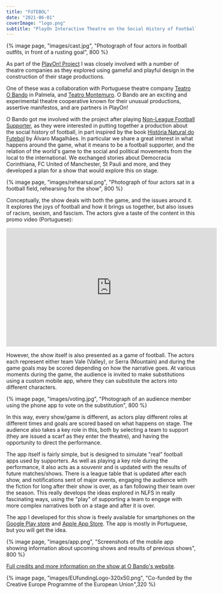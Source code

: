 ```yaml
---
title: "FUTEBOL"
date: "2021-06-01"
coverImage: "logo.png"
subtitle: "PlayOn Interactive Theatre on the Social History of Football"
---
```


{% image page, "images/cast.jpg", "Photograph of four actors in football outfits, in front of a rusting goal", 800 %}

As part of the [PlayOn! Project](/projects/play-on) I was closely involved with a number of theatre companies as they explored using gameful and playful design in the construction of their stage productions.

One of these was a collaboration with Portuguese theatre company [Teatro O Bando](https://obando.pt) in Palmela, and [Teatro Montemuro](https://teatromontemuro.com/). O Bando are an exciting and experimental theatre cooperative known for their unusual productions, assertive manifestos, and are partners in PlayOn!

O Bando got me involved with the project after playing [Non-League Football Supporter](/projects/non-league-football-supporter), as they were interested in putting together a production about the social history of football, in part inspired by the book [História Natural do Futebol](https://www.wook.pt/livro/historia-natural-do-futebol-alvaro-magalhaes/11236719) by Álvaro Magalhães. In particular we share a great interest in what happens around the game, what it means to be a football supporter, and the relation of the world's game to the social and political movements from the local to the international. We exchanged stories about Democracia Corinthiana, FC United of Manchester, St Pauli and more, and they developed a plan for a show that would explore this on stage.

{% image page, "images/rehearsal.png", "Photograph of four actors sat in a football field, rehearsing for the show", 800 %}

Conceptually, the show deals with both the game, and the issues around it. It explores the joys of football and how it brings us together, but also issues of racism, sexism, and fascism. The actors give a taste of the content in this promo video (Portuguese):

<iframe width="560" height="315" src="https://www.youtube.com/embed/sE_8_7ilJ68" title="YouTube video player" frameborder="0" allow="accelerometer; autoplay; clipboard-write; encrypted-media; gyroscope; picture-in-picture" allowfullscreen></iframe>

However, the show itself is also presented as a game of football. The actors each represent either team Vale (Valley), or Serra (Mountain) and during the game goals may be scored depending on how the narrative goes. At various moments during the game, the audience is invited to make substitutions using a custom mobile app, where they can substitute the actors into different characters.

{% image page, "images/voting.jpg", "Photograph of an audience member using the phone app to vote on the substitution", 800 %}

In this way, every show/game is different, as actors play different roles at different times and goals are scored based on what happens on stage. The audience also takes a key role in this, both by selecting a team to support (they are issued a scarf as they enter the theatre), and having the opportunity to direct the performance.

The app itself is fairly simple, but is designed to simulate "real" football apps used by supporters. As well as playing a key role during the performance, it also acts as a souvenir and is updated with the results of future matches/shows. There is a league table that is updated after each show, and notifications sent of major events, engaging the audience with the fiction for long after their show is over, as a fan following their team over the season. This really develops the ideas explored in NLFS in really fascinating ways, using the "play" of supporting a team to engage with more complex narratives both on a stage and after it is over.

The app I developed for this show is freely available for smartphones on the [Google Play store](https://play.google.com/store/apps/details?id=org.kirman.ben.obando_foot&hl=en_GB&gl=US) and [Apple App Store](https://apps.apple.com/gb/app/futebol-espectáculo/id1587358224). The app is mostly in Portuguese, but you will get the idea.

{% image page, "images/app.png", "Screenshots of the mobile app showing information about upcoming shows and results of previous shows", 800 %}

[Full credits and more information on the show at O Bando's website](http://obando.pt/pt/espectaculos/2018-2021/futebol-2021/).

{% image page, "images/EUfundingLogo-320x50.png", "Co-funded by the Creative Europe Programme of the European Union",320 %}